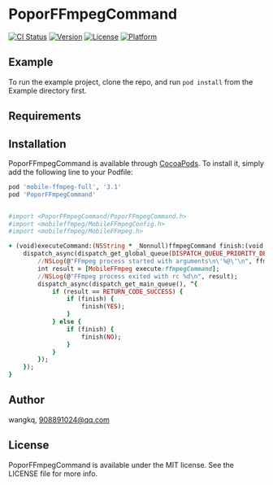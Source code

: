 # PoporFFmpegCommand

[![CI Status](https://img.shields.io/travis/wangkq/PoporFFmpegCommand.svg?style=flat)](https://travis-ci.org/wangkq/PoporFFmpegCommand)
[![Version](https://img.shields.io/cocoapods/v/PoporFFmpegCommand.svg?style=flat)](https://cocoapods.org/pods/PoporFFmpegCommand)
[![License](https://img.shields.io/cocoapods/l/PoporFFmpegCommand.svg?style=flat)](https://cocoapods.org/pods/PoporFFmpegCommand)
[![Platform](https://img.shields.io/cocoapods/p/PoporFFmpegCommand.svg?style=flat)](https://cocoapods.org/pods/PoporFFmpegCommand)

## Example

To run the example project, clone the repo, and run `pod install` from the Example directory first.

## Requirements

## Installation

PoporFFmpegCommand is available through [CocoaPods](https://cocoapods.org). To install
it, simply add the following line to your Podfile:

```ruby
pod 'mobile-ffmpeg-full', '3.1'
pod 'PoporFFmpegCommand'


#import <PoporFFmpegCommand/PoporFFmpegCommand.h>
#import <mobileffmpeg/MobileFFmpegConfig.h>
#import <mobileffmpeg/MobileFFmpeg.h>

+ (void)executeCommand:(NSString * _Nonnull)ffmpegCommand finish:(void (^ __nullable)(BOOL executeFinish))finish {
    dispatch_async(dispatch_get_global_queue(DISPATCH_QUEUE_PRIORITY_DEFAULT, 0), ^{
        //NSLog(@"FFmpeg process started with arguments\n\'%@\'\n", ffmpegCommand);
        int result = [MobileFFmpeg execute:ffmpegCommand];
        //NSLog(@"FFmpeg process exited with rc %d\n", result);
        dispatch_async(dispatch_get_main_queue(), ^{
            if (result == RETURN_CODE_SUCCESS) {
                if (finish) {
                    finish(YES);
                }
            } else {
                if (finish) {
                    finish(NO);
                }
            }
        });
    });
}

```

## Author

wangkq, 908891024@qq.com

## License

PoporFFmpegCommand is available under the MIT license. See the LICENSE file for more info.

